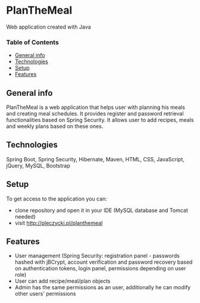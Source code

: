 # PlanTheMeal

Web application created with Java

### Table of Contents
* [General info](#general-info)
* [Technologies](#technologies)
* [Setup](#setup)
* [Features](#features)

## General info

PlanTheMeal is a web application that helps user with planning his meals and creating
meal schedules. It provides register and password retrieval
functionalities based on Spring Security. It allows user to add recipes,
meals and weekly plans based on these ones.

## Technologies

Spring Boot, Spring Security, Hibernate, Maven, HTML, CSS, JavaScript, jQuery, MySQL, Bootstrap

## Setup

To get access to the application you can:

* clone repository and open it in your IDE (MySQL database and Tomcat needed)
* visit http://pleczycki.pl/planthemeal 

## Features

* User management (Spring Security: registration panel - passwords hashed with jBCrypt, account verification and password recovery based on authentication tokens, login panel, permissions depending on user role)
* User can add recipe/meal/plan objects
* Admin has the same permissions as an user, additionally he can modify other users' permissions